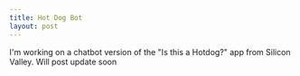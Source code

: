 ```yaml
---
title: Hot Dog Bot
layout: post
---
```


I'm working on a chatbot version of the "Is this a Hotdog?" app from Silicon Valley. Will post update soon

